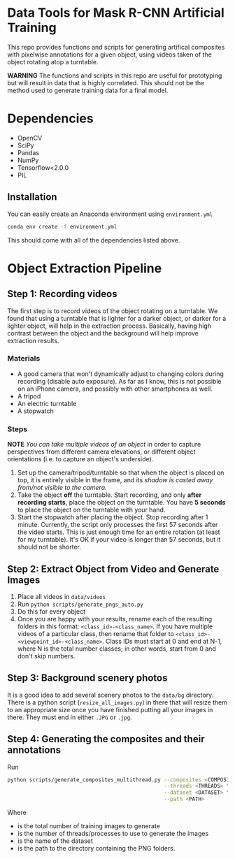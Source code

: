 # Data Tools for Mask R-CNN Artificial Training
This repo provides functions and scripts for generating artifical composites with pixelwise annotations for a given object, using videos taken of the object rotating atop a turntable. 

**WARNING** 
The functions and scripts in this repo are useful for prototyping but will result in data that is highly correlated. This should not be the method used to generate training data for a final model.

# Dependencies
- OpenCV
- SciPy
- Pandas
- NumPy
- Tensorflow<2.0.0
- PIL

## Installation
You can easily create an Anaconda environment using `environment.yml`

```bash
conda env create -f environment.yml
```

This should come with all of the dependencies listed above.

# Object Extraction Pipeline
## Step 1: Recording videos
The first step is to record videos of the object rotating on a turntable. We found that using a turntable that is lighter for a darker object, or darker for a lighter object, will help in the extraction process. Basically, having high contrast between the object and the background will help improve extraction results.

### Materials
- A good camera that won't dynamically adjust to changing colors during recording (disable auto exposure). As far as I know, this is not possible on an iPhone camera, and possibly with other smartphones as well.
- A tripod
- An electric turntable
- A stopwatch

### Steps
**NOTE**
*You can take multiple videos of an object* in order to capture perspectives from different camera elevations, or different object orientations (i.e. to capture an object's underside).

1. Set up the camera/tripod/turntable so that when the object is placed on top, it is entirely visible in the frame, and its *shadow is casted away from/not visible to the camera.*
2. Take the object **off** the turntable. Start recording, and only **after recording starts**, place the object on the turntable. You have **5 seconds** to place the object on the turntable with your hand. 
3. Start the stopwatch after placing the object. Stop recording after 1 minute. Currently, the script only processes the first 57 seconds after the video starts. This is just enough time for an entire rotation (at least for my turntable). It's OK if your video is longer than 57 seconds, but it should not be shorter.

## Step 2: Extract Object from Video and Generate Images
1. Place all videos in `data/videos`
2. Run `python scripts/generate_pngs_auto.py`
3. Do this for every object
4. Once you are happy with your results, rename each of the resulting folders in this format: `<class_id>-<class_name>`. If you have multiple videos of a particular class, then rename that folder to `<class_id>-<viewpoint_id>-<class_name>`. Class IDs must start at 0 and end at N-1, where N is the total number classes; in other words, start from 0 and don't skip numbers. 

## Step 3: Background scenery photos
It is a good idea to add several scenery photos to the `data/bg` directory. There is a python script (`resize_all_images.py`) in there that will resize them to an appropriate size once you have finished putting all your images in there. They must end in either `.JPG` or `.jpg`.

## Step 4: Generating the composites and their annotations
Run 

```bash
python scripts/generate_composites_multithread.py --composites <COMPOSITES> \
												  --threads <THREADS> \
												  --dataset <DATASET> \
												  --path <PATH>
```

Where 
- <COMPOSITES> is the total number of training images to generate
- <THREADS> is the number of threads/processes to use to generate the images
- <DATASET> is the name of the dataset
- <PATH> is the path to the directory containing the PNG folders.
